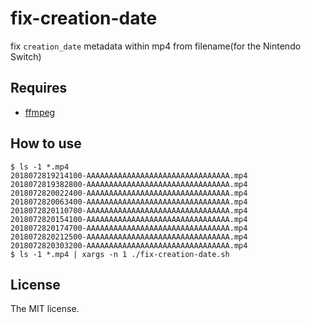 # fix-creation-date

fix `creation_date` metadata within mp4 from filename(for the Nintendo Switch)

## Requires

- [ffmpeg](https://www.ffmpeg.org/)

## How to use

```console
$ ls -1 *.mp4
2018072819214100-AAAAAAAAAAAAAAAAAAAAAAAAAAAAAAAA.mp4
2018072819382800-AAAAAAAAAAAAAAAAAAAAAAAAAAAAAAAA.mp4
2018072820022400-AAAAAAAAAAAAAAAAAAAAAAAAAAAAAAAA.mp4
2018072820063400-AAAAAAAAAAAAAAAAAAAAAAAAAAAAAAAA.mp4
2018072820110700-AAAAAAAAAAAAAAAAAAAAAAAAAAAAAAAA.mp4
2018072820154100-AAAAAAAAAAAAAAAAAAAAAAAAAAAAAAAA.mp4
2018072820174700-AAAAAAAAAAAAAAAAAAAAAAAAAAAAAAAA.mp4
2018072820212500-AAAAAAAAAAAAAAAAAAAAAAAAAAAAAAAA.mp4
2018072820303200-AAAAAAAAAAAAAAAAAAAAAAAAAAAAAAAA.mp4
$ ls -1 *.mp4 | xargs -n 1 ./fix-creation-date.sh
```

## License

The MIT license.
